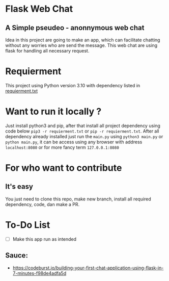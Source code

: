 # Flask Web Chat
## A Simple pseudeo - anonnymous web chat
Idea in this project are going to make an app, which can facilitate chatting without any worries who are send the message.
This web chat are using flask for handling all necessary request.

# Requierment
This project using Python version 3.10 with dependency listed in [requierment.txt](requierment.txt)

# Want to run it locally ?
Just install python3 and pip, after that install all project dependency using code below
`pip3 -r requierment.txt` or `pip -r requierment.txt`.
After all dependency already installed just run the `main.py` using `python3 main.py` or `python main.py`, it can be access using any browser with address `localhost:8080` or for more fancy term `127.0.0.1:8080` 

# For who want to contribute
## It's easy
You just need to clone this repo, make new branch, install all required dependency, code, dan make a PR.

# To-Do List
- [ ] Make this app run as intended

## Sauce:
- https://codeburst.io/building-your-first-chat-application-using-flask-in-7-minutes-f98de4adfa5d